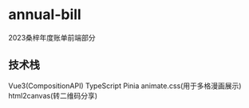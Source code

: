 # annual-bill
2023桑梓年度账单前端部分
## 技术栈
Vue3(CompositionAPI)
TypeScript
Pinia
animate.css(用于多格漫画展示)
html2canvas(转二维码分享)
